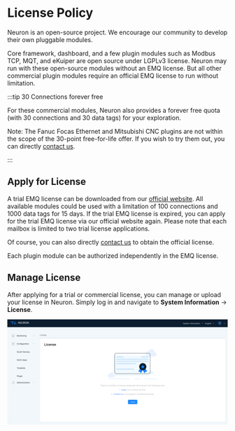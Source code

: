 # License Policy

Neuron is an open-source project. We encourage our community to develop their own pluggable modules.

Core framework, dashboard, and a few plugin modules such as Modbus TCP, MQT, and eKuiper are open source under LGPLv3 license. Neuron may run with these open-source modules without an EMQ license. But all other commercial plugin modules require an official EMQ license to run without limitation. 

:::tip 30 Connections forever free

For these commercial modules, Neuron also provides a forever free quota (with 30 connections and 30 data tags) for your exploration. 

Note: The Fanuc Focas Ethernet and Mitsubishi CNC plugins are not within the scope of the 30-point free-for-life offer. If you wish to try them out, you can directly [contact us](https://www.emqx.com/en/contact?product=neuron).

:::

## Apply for License

A trial EMQ license can be downloaded from our [official website](https://www.emqx.com/en/apply-licenses/neuron). All available modules could be used with a limitation of 100 connections and 1000 data tags for 15 days. If the trial EMQ license is expired, you can apply for the trial EMQ license via our official website again. Please note that each mailbox is limited to two trial license applications.

Of course, you can also directly [contact us](https://www.emqx.com/en/contact?product=neuron) to obtain the official license.

Each plugin module can be authorized independently in the EMQ license.

## Manage License

After applying for a trial or commercial license, you can manage or upload your license in Neuron. Simply log in and navigate to **System Information** -> **License**.

![License](./assets/license-policy.png)